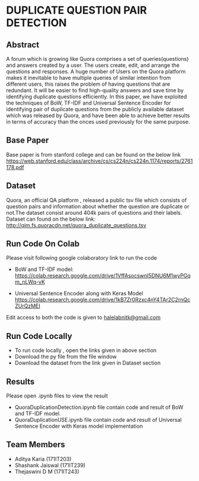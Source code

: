 #  DUPLICATE QUESTION PAIR DETECTION

## Abstract
A forum which is growing like Quora comprises a set of queries(questions) and answers created by a user. The users create, edit, and arrange the questions and responses. A huge number of Users on the Quora platform makes it inevitable to have multiple queries of similar intention from different users, this raises the problem of having questions that are redundant. It will be easier to find high-quality answers and save time by identifying duplicate questions efficiently. In this paper, we have exploited the techniques of BoW, TF-IDF and Universal Sentence Encoder for identifying pair of duplicate questions from the publicly available dataset which was released by Quora, and have been able to achieve better results in terms of accuracy than the onces used previously for the same purpose.

## Base Paper
Base paper is from stanford college and can be found on the below link
https://web.stanford.edu/class/archive/cs/cs224n/cs224n.1174/reports/2761178.pdf

##  Dataset
Quora, an official QA platform , released a public tsv file which consists of question pairs and information about whether the question are duplicate or not.The dataset consist around 404k pairs of questions and their labels. Dataset can found on the below link:
http://qim.fs.quoracdn.net/quora_duplicate_questions.tsv

## Run Code On Colab
Please visit following google colaboratory link to run the code

- BoW and TF-IDF model:
https://colab.research.google.com/drive/1VffAsocswnI5DNU6M1wyPGqm_nLWq-vK

- Universal Sentence Encoder along with Keras Model
https://colab.research.google.com/drive/1kB7Zr0Rzxc4nY4TAr2C2rnQcZUrQzMEI

Edit access to both the code is given to halelabnitk@gmail.com

## Run Code Locally

- To run code locally , open the links given in above section
- Download the py file from the file window
- Download the dataset from the link given in Dataset section

## Results

Please open .ipynb files to view the result
- QuoraDuplicationDetection.ipynb file contain code and result of BoW and TF-IDF model.
- QuoraDuplicationUSE.ipynb file contain code and result of Universal Sentence Encoder with Keras model implementation

## Team Members

- Aditya Karia (171IT203)
- Shashank Jaiswal (171IT239)
- Thejaswini D M (171IT243)
